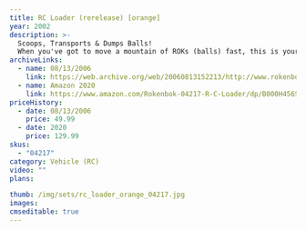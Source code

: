```yaml
---
title: RC Loader (rerelease) [orange]
year: 2002
description: >-
  Scoops, Transports & Dumps Balls!
  When you've got to move a mountain of ROKs (balls) fast, this is your workhorse. Scoop a bucket-load of ROKs and lift them in to the bed. When your bed's full, drive to your destination and then dump the load. Works ideally with the Motorized Conveyor and Power ROK-Lift. Having more than one of these on the job makes short work of any project. Requires a Start Set and three AA batteries (not included).
archiveLinks:
  - name: 08/13/2006
    link: https://web.archive.org/web/20060813152213/http://www.rokenbok.com/catalog/pd_rcv_04217.html
  - name: Amazon 2020
    link: https://www.amazon.com/Rokenbok-04217-R-C-Loader/dp/B000H456SA
priceHistory:
  - date: 08/13/2006
    price: 49.99
  - date: 2020
    price: 129.99
skus:
  - "04217"
category: Vehicle (RC)
video: ""
plans:

thumb: /img/sets/rc_loader_orange_04217.jpg
images:
cmseditable: true
---
```

